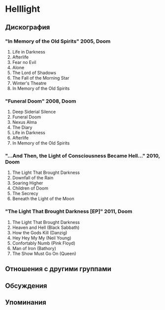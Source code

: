 # Helllight



## Дискография

### "In Memory of the Old Spirits" 2005, Doom

1. Life in Darkness
2. Afterlife
3. Fear no Evil
4. Alone
5. The Lord of Shadows
6. The Fall of the Morning Star
7. Winter's Theatre
8. In Memory of the Old Spirits

### "Funeral Doom" 2008, Doom

1. Deep Siderial Silence	 
2. Funeral Doom	 
3. Nexus Alma	 
4. The Diary
5. Life in Darkness
6. Afterlife
7. In Memory of the Old Spirits

### "...And Then, the Light of Consciousness Became Hell..." 2010, Doom

1. The Light That Brought Darkness	 
2. Downfall of the Rain	 
3. Soaring Higher	 
4. Children of Doom	 
5. The Secrecy	 
6. Beneath the Light of the Moon

### "The Light That Brought Darkness [EP]" 2011, Doom

1. The Light That Brought Darkness	 
2. Heaven and Hell (Black Sabbath)	 
3. How the Gods Kill (Danzig)	 
4. Hey Hey My My (Neil Young)	 
5. Confortably Numb (Pink Floyd)	 
6. Man of Iron (Bathory)	 
7. The Show Must Go On (Queen)


## Отношения с другими группами


## Обсуждения


## Упоминания


